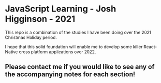 # JavaScript Learning - Josh Higginson - 2021

This repo is a combination of the studies I have been doing over the 2021 Christmas Holiday period.

I hope that this solid foundation will enable me to develop some killer React-Native cross platform applications over 2022.

## Please contact me if you would like to see any of the accompanying notes for each section!
